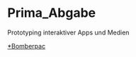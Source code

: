 # Prima_Abgabe
Prototyping interaktiver Apps und Medien

[*Bomberpac](https://sabinecelina.github.io/Prima_Abgabe/BomberpacGame/Main.html)
